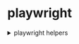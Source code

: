 # playwright

<details>
  <summary>playwright helpers</summary><br/>

## playwright helpers

playwright helpers is a helper library for dealing with utilities.

  <details>
  <summary>excel utilities</summary><br/>

### Installation

Use the package manager [npm](https://www.npmjs.com/) to install xlsx.

```bash
npm install xlsx
```

### Usage

```typescript
import path from 'node:path';
import { DocsReaderHelper } from '../../../helpers/docs-reader-helper';

  test("read data from excel file", async ()=>{
        const pathtoExcel =path.resolve(__dirname,"../../../../resources/**/**.xlsx");
        const excelData = await DocsReaderHelper.readDataFromExcelorCSV(pathtoExcel);
        console.log(excelData);

         const pathtoExcel =path.resolve(__dirname,"../../../../resources/**/**.csv");
        const csvData = await DocsReaderHelper.readDataFromExcelorCSV(pathtoExcel);
        console.log(csvData);
    })

#### output(keys are specific to excel file)
{
  Username: [ '***', '***'],
  Identifier: ['***', '***'],
  'First name': ['***', '***'],
  'Last name': ['***', '***']
}
```
<br />

## Contribution

Pull requests are welcome. For major changes, please open an issue first
to discuss what you would like to change.

Please make sure to update tests as appropriate.
</details>

</details>


